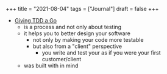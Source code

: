 +++
title = "2021-08-04"
tags = ["Journal"]
draft = false
+++

-   [Giving TDD a Go](https://changelog.com/gotime/185)
    -   is a process and not only about testing
    -   it helps you to better design your software
        -   not only by making your code more testable
        -   but also from a "client" perspective
            -   you write and test your as if you were your first customer/client
    -   was built with in mind